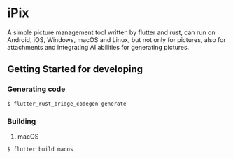 # iPix

A simple picture management tool written by flutter and rust, can run on Android, iOS, Windows, macOS and Linux, but not only for pictures, also for attachments and integrating AI abilities for generating pictures.

## Getting Started for developing
### Generating code
```shell
$ flutter_rust_bridge_codegen generate
```
### Building
1. macOS
```shell
$ flutter build macos
```


